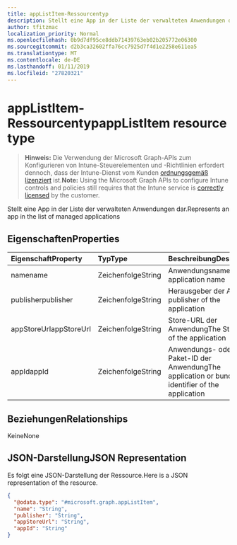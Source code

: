 ```yaml
---
title: appListItem-Ressourcentyp
description: Stellt eine App in der Liste der verwalteten Anwendungen dar.
author: tfitzmac
localization_priority: Normal
ms.openlocfilehash: 0b9d7df95ce8ddb71439763eb02b205772e06300
ms.sourcegitcommit: d2b3ca32602ffa76cc7925d7f4d1e2258e611ea5
ms.translationtype: MT
ms.contentlocale: de-DE
ms.lasthandoff: 01/11/2019
ms.locfileid: "27820321"
---
```

# <a name="applistitem-resource-type"></a><span data-ttu-id="f54fd-103">appListItem-Ressourcentyp</span><span class="sxs-lookup"><span data-stu-id="f54fd-103">appListItem resource type</span></span>

> <span data-ttu-id="f54fd-104">**Hinweis:** Die Verwendung der Microsoft Graph-APIs zum Konfigurieren von Intune-Steuerelementen und -Richtlinien erfordert dennoch, dass der Intune-Dienst vom Kunden [ordnungsgemäß lizenziert](https://go.microsoft.com/fwlink/?linkid=839381) ist.</span><span class="sxs-lookup"><span data-stu-id="f54fd-104">**Note:** Using the Microsoft Graph APIs to configure Intune controls and policies still requires that the Intune service is [correctly licensed](https://go.microsoft.com/fwlink/?linkid=839381) by the customer.</span></span>

<span data-ttu-id="f54fd-105">Stellt eine App in der Liste der verwalteten Anwendungen dar.</span><span class="sxs-lookup"><span data-stu-id="f54fd-105">Represents an app in the list of managed applications</span></span>
## <a name="properties"></a><span data-ttu-id="f54fd-106">Eigenschaften</span><span class="sxs-lookup"><span data-stu-id="f54fd-106">Properties</span></span>
|<span data-ttu-id="f54fd-107">Eigenschaft</span><span class="sxs-lookup"><span data-stu-id="f54fd-107">Property</span></span>|<span data-ttu-id="f54fd-108">Typ</span><span class="sxs-lookup"><span data-stu-id="f54fd-108">Type</span></span>|<span data-ttu-id="f54fd-109">Beschreibung</span><span class="sxs-lookup"><span data-stu-id="f54fd-109">Description</span></span>|
|:---|:---|:---|
|<span data-ttu-id="f54fd-110">name</span><span class="sxs-lookup"><span data-stu-id="f54fd-110">name</span></span>|<span data-ttu-id="f54fd-111">Zeichenfolge</span><span class="sxs-lookup"><span data-stu-id="f54fd-111">String</span></span>|<span data-ttu-id="f54fd-112">Anwendungsname</span><span class="sxs-lookup"><span data-stu-id="f54fd-112">The application name</span></span>|
|<span data-ttu-id="f54fd-113">publisher</span><span class="sxs-lookup"><span data-stu-id="f54fd-113">publisher</span></span>|<span data-ttu-id="f54fd-114">Zeichenfolge</span><span class="sxs-lookup"><span data-stu-id="f54fd-114">String</span></span>|<span data-ttu-id="f54fd-115">Herausgeber der App</span><span class="sxs-lookup"><span data-stu-id="f54fd-115">The publisher of the application</span></span>|
|<span data-ttu-id="f54fd-116">appStoreUrl</span><span class="sxs-lookup"><span data-stu-id="f54fd-116">appStoreUrl</span></span>|<span data-ttu-id="f54fd-117">Zeichenfolge</span><span class="sxs-lookup"><span data-stu-id="f54fd-117">String</span></span>|<span data-ttu-id="f54fd-118">Store-URL der Anwendung</span><span class="sxs-lookup"><span data-stu-id="f54fd-118">The Store URL of the application</span></span>|
|<span data-ttu-id="f54fd-119">appId</span><span class="sxs-lookup"><span data-stu-id="f54fd-119">appId</span></span>|<span data-ttu-id="f54fd-120">Zeichenfolge</span><span class="sxs-lookup"><span data-stu-id="f54fd-120">String</span></span>|<span data-ttu-id="f54fd-121">Anwendungs- oder Paket-ID der Anwendung</span><span class="sxs-lookup"><span data-stu-id="f54fd-121">The application or bundle identifier of the application</span></span>|

## <a name="relationships"></a><span data-ttu-id="f54fd-122">Beziehungen</span><span class="sxs-lookup"><span data-stu-id="f54fd-122">Relationships</span></span>
<span data-ttu-id="f54fd-123">Keine</span><span class="sxs-lookup"><span data-stu-id="f54fd-123">None</span></span>
## <a name="json-representation"></a><span data-ttu-id="f54fd-124">JSON-Darstellung</span><span class="sxs-lookup"><span data-stu-id="f54fd-124">JSON Representation</span></span>
<span data-ttu-id="f54fd-125">Es folgt eine JSON-Darstellung der Ressource.</span><span class="sxs-lookup"><span data-stu-id="f54fd-125">Here is a JSON representation of the resource.</span></span>
<!-- {
  "blockType": "resource",
  "@odata.type": "microsoft.graph.appListItem"
}
-->
``` json
{
  "@odata.type": "#microsoft.graph.appListItem",
  "name": "String",
  "publisher": "String",
  "appStoreUrl": "String",
  "appId": "String"
}
```



